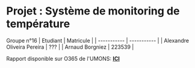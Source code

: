 # Projet : Système de monitoring de température

Groupe n°16
| Etudiant | Matricule |
| ----------- | ----------- |
| Alexandre Oliveira Pereira | ??? |
| Arnaud Borgniez | 223539 |

Rapport disponible sur O365 de l'UMONS: **[ICI](https://alumniumonsac-my.sharepoint.com/:w:/g/personal/223539_umons_ac_be/EaRrZx_ZxLhEpdA8irFUj30Bz81o9Nutz2dVurElA7F_HA?e=DLE1Cm)**
